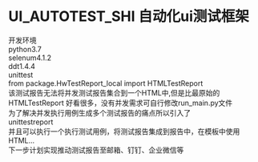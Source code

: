 # UI_AUTOTEST_SHI 自动化ui测试框架
开发环境                                                                                                                                                   
python3.7                                                   
selenum4.1.2   
ddt1.4.4    
unittest                   
from package.HwTestReport_local import HTMLTestReport                      
该测试报告无法将并发测试报告集合到一个HTML中,但是比最原始的 HTMLTestReport 好看很多，没有并发需求可自行修改run_main.py文件                  
为了解决并发执行用例生成多个测试报告的痛点所以引入了                     
unittestreport                          
并且可以执行一个执行测试用例，将测试报告集成到报告中，在模板中使用HTML...             
下一步计划实现推动测试报告至邮箱、钉钉、企业微信等

